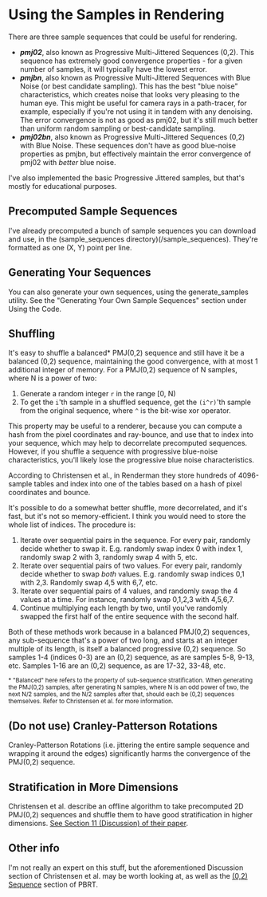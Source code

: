 # Using the Samples in Rendering

There are three sample sequences that could be useful for rendering.

* ***pmj02***, also known as Progressive Multi-Jittered Sequences (0,2). This sequence has extremely good convergence properties - for a given number of samples, it will typically have the lowest error. 
* ***pmjbn***, also known as Progressive Multi-Jittered Sequences with Blue Noise (or best candidate sampling). This has the best "blue noise" characteristics, which creates noise that looks very pleasing to the human eye. This might be useful for camera rays in a path-tracer, for example, especially if you're not using it in tandem with any denoising. The error convergence is not as good as pmj02, but it's still much better than uniform random sampling or best-candidate sampling.
* ***pmj02bn***, also known as Progressive Multi-Jittered Sequences (0,2) with Blue Noise. These sequences don't have as good blue-noise properties as pmjbn, but effectively maintain the error convergence of pmj02 with *better* blue noise.

I've also implemented the basic Progressive Jittered samples, but that's mostly for educational purposes.

## Precomputed Sample Sequences

I've already precomputed a bunch of sample sequences you can download and use, in the (sample_sequences directory)(/sample_sequences). They're formatted as one (X, Y) point per line.

## Generating Your Sequences

You can also generate your own sequences, using the generate_samples utility. See the "Generating Your Own Sample Sequences" section under Using the Code.

## Shuffling

It's easy to shuffle a balanced\* PMJ(0,2) sequence and still have it be a balanced (0,2) sequence, maintaining the good convergence, with at most 1 additional integer of memory. For a PMJ(0,2) sequence of N samples, where N is a power of two:
1. Generate a random integer <code>r</code> in the range [0, N)
2. To get the <code>i</code>'th sample in a shuffled sequence, get the <code>(i^r)</code>'th sample from the original sequence, where <code>^</code> is the bit-wise xor operator.

This property may be useful to a renderer, because you can compute a hash from the pixel coordinates and ray-bounce, and use that to index into your sequence, which may help to decorrelate precomputed sequences. However, if you shuffle a sequence with progressive blue-noise characteristics, you'll likely lose the progressive blue noise characteristics.

According to Christensen et al., in Renderman they store hundreds of 4096-sample tables and index into one of the tables based on a hash of pixel coordinates and bounce.

It's possible to do a somewhat better shuffle, more decorrelated, and it's fast, but it's not so memory-efficient. I think you would need to store the whole list of indices. The procedure is:
1. Iterate over sequential pairs in the sequence. For every pair, randomly decide whether to swap it. E.g. randomly swap index 0 with index 1, randomly swap 2 with 3, randomly swap 4 with 5, etc.
2. Iterate over sequential pairs of two values. For every pair, randomly decide whether to swap *both* values. E.g. randomly swap indices 0,1 with 2,3. Randomly swap 4,5 with 6,7, etc.
3. Iterate over sequential pairs of 4 values, and randomly swap the 4 values at a time. For instance, randomly swap 0,1,2,3 with 4,5,6,7. 
4. Continue multiplying each length by two, until you've randomly swapped the first half of the entire sequence with the second half.

Both of these methods work because in a balanced PMJ(0,2) sequences, any sub-sequence that's a power of two long, and starts at an integer multiple of its length, is itself a balanced progressive (0,2) sequence. So samples 1-4 (indices 0-3) are an (0,2) sequence, as are samples 5-8, 9-13, etc. Samples 1-16 are an (0,2) sequence, as are 17-32, 33-48, etc.

<sub>\* "Balanced" here refers to the property of sub-sequence stratification. When generating the PMJ(0,2) samples, after generating N samples, where N is an odd power of two, the next N/2 samples, and the N/2 samples after that, should each be (0,2) sequences themselves. Refer to Christensen et al. for more information.</sub>

## (Do not use) Cranley-Patterson Rotations

Cranley-Patterson Rotations (i.e. jittering the entire sample sequence and wrapping it around the edges) significantly harms the convergence of the PMJ(0,2) sequence.

## Stratification in More Dimensions

Christensen et al. describe an offline algorithm to take precomputed 2D PMJ(0,2) sequences and shuffle them to have good stratification in higher dimensions. [See Section 11 (Discussion) of their paper](https://graphics.pixar.com/library/ProgressiveMultiJitteredSampling/paper.pdf).

## Other info

I'm not really an expert on this stuff, but the aforementioned Discussion section of Christensen et al. may be worth looking at, as well as the [(0,2) Sequence](http://www.pbr-book.org/3ed-2018/Sampling_and_Reconstruction/(0,_2)-Sequence_Sampler.html) section of PBRT.
